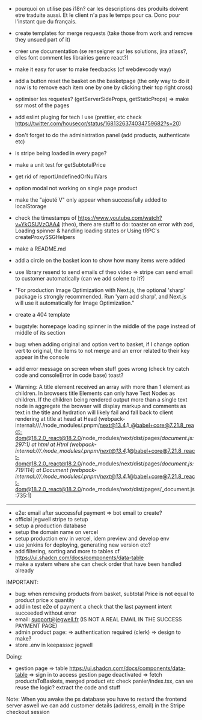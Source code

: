 - pourquoi on utilise pas i18n?
car les descriptions des produits doivent etre traduite aussi. Et le client n'a pas le temps pour ca. Donc pour l'instant que du français.

- create templates for merge requests (take those from work and remove they unsued part of it)
- créer une documentation (se renseigner sur les solutions, jira atlass?, elles font comment les librairies genre react?)
- make it easy for user to make feedbacks (cf webdevcody way)
- add a button reset the basket on the basketpage (the only way to do it now is to remove each item one by one by clicking their top right cross)
- optimiser les requetes? (getServerSideProps, getStaticProps)
=> make ssr most of the pages
- add eslint pluging for tech I use (prettier, etc check https://twitter.com/housecor/status/1681326374034759682?s=20)
- don't forget to do the administration panel (add products, authenticate etc)
- is stripe being loaded in every page?
- make a unit test for getSubtotalPrice
- get rid of reportUndefinedOrNullVars
- option modal not working on single page product
- make the "ajouté V" only appear when successfully added to localStorage
- check the timestamps of https://www.youtube.com/watch?v=YkOSUVzOAA4 (theo), there are stuff to do: toaster on error with zod,  Loading spinner & handling loading states or Using tRPC's createProxySSGHelpers
- make a README.md
- add a circle on the basket icon to show how many items were added
- use library resend to send emails cf theo video
=> stripe can send email to customer automatically (can we add solene to it?)
- "For production Image Optimization with Next.js, the optional 'sharp' package is strongly recommended. Run 'yarn add sharp', and Next.js will use it automatically for Image Optimization."
- create a 404 template
- bugstyle: homepage loading spinner in the middle of the page instead of middle of its section
- bug: when adding original and option vert to basket, if I change option vert to original, the items to not merge and an error related to their key appear in the console
- add error message on screen when stuff goes wrong (check try catch code and consoleError in code base) toast?
- Warning: A title element received an array with more than 1 element as children. In browsers title Elements can only have Text Nodes as children. If the children being rendered output more than a single text node in aggregate the browser will display markup and comments as text in the title and hydration will likely fail and fall back to client rendering
    at title
    at head
    at Head (webpack-internal:///./node_modules/.pnpm/next@13.4.1_@babel+core@7.21.8_react-dom@18.2.0_react@18.2.0/node_modules/next/dist/pages/_document.js:297:1)
    at html
    at Html (webpack-internal:///./node_modules/.pnpm/next@13.4.1_@babel+core@7.21.8_react-dom@18.2.0_react@18.2.0/node_modules/next/dist/pages/_document.js:719:114)
    at Document (webpack-internal:///./node_modules/.pnpm/next@13.4.1_@babel+core@7.21.8_react-dom@18.2.0_react@18.2.0/node_modules/next/dist/pages/_document.js:735:1)
-----
- e2e: email after successful payment
=> bot email to create?
- official jegwell stripe to setup
- setup a production database
- setup the domain name on vercel
- setup production env in vercel, idem preview and develop env 
- use jenkins for deploying, generating new version etc?
- add filtering, sorting and more to tables cf https://ui.shadcn.com/docs/components/data-table
- make a system where she can check order that have been handled already

IMPORTANT:
- bug: when removing products from basket, subtotal Price is not equal to product price x quantity
- add in test e2e of payment a check that the last payment intent succeeded without error
- email: support@jegwell.fr (IS NOT A REAL EMAIL IN THE SUCCESS PAYMENT PAGE)
- admin product page:
=> authentication required (clerk)
=> design to make?
- store .env in keepassxc jegwell

Doing:
- gestion page
=> table https://ui.shadcn.com/docs/components/data-table
=> sign in to access gestion page deactivated
=> fetch productsToBaskets, merged product etc check panier/index.tsx, can we reuse the logic? extract the code and stuff

Note:
When you awake the ps database you have to restard the frontend server aswell
we can add customer details (address, email) in the Stripe checkout session


